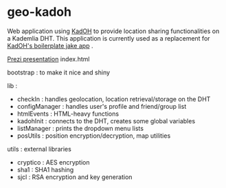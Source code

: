 geo-kadoh
=========
Web application using [KadOH](https://github.com/jinroh/kadoh) to provide location sharing functionalities on a Kademlia DHT.
This application is currently used as a replacement for [KadOH's boilerplate jake app](https://github.com/jinroh/kadoh/tree/master/apps/boilerplate/static) .

[Prezi presentation](http://prezi.com/cnvytqs2azhn/geo-kadoh/?kw=view-cnvytqs2azhn&rc=ref-30232747)
index.html

bootstrap	: to make it nice and shiny

lib : 

+ checkIn	: handles geolocation, location retrieval/storage on the DHT
+ configManager	: handles user's profile and friend/group list
+ htmlEvents	: HTML-heavy functions
+ kadohInit	: connects to the DHT, creates some global variables
+ listManager	: prints the dropdown menu lists
+ posUtils	: position encryption/decryption, map utilities

utils : external libraries

+ cryptico	: AES encryption
+ sha1		: SHA1 hashing
+ sjcl		: RSA encryption and key generation
